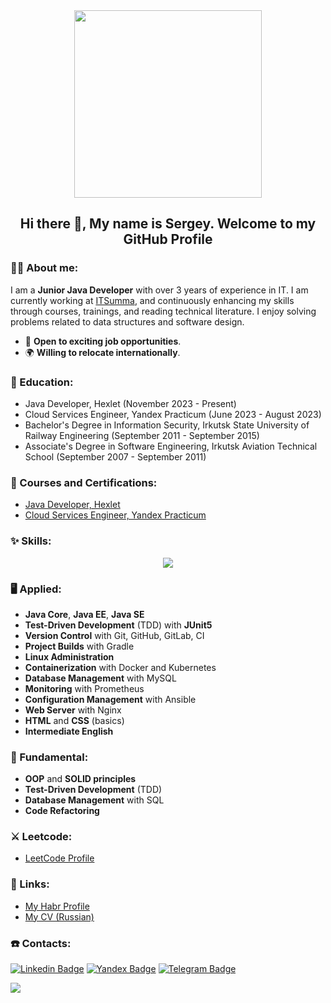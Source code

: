 <div id="header" align="center">
  <img src="https://media.giphy.com/media/LMcB8XospGZO8UQq87/giphy.gif" width="300"/>
</div>

<h2 align="center"> Hi there 👋, My name is Sergey. Welcome to my GitHub Profile<br/> </h2> 

### 👨‍💻 About me:
I am a **Junior Java Developer** with over 3 years of experience in IT. I am currently working at [ITSumma](http://www.itsumma.ru/), and continuously enhancing my skills through courses, trainings, and reading technical literature. I enjoy solving problems related to data structures and software design.

* 🚀  **Open to exciting job opportunities**.
* 🌍  **Willing to relocate internationally**.

### 📝 Education:
- Java Developer, Hexlet (November 2023 - Present)
- Cloud Services Engineer, Yandex Practicum (June 2023 - August 2023)
- Bachelor's Degree in Information Security, Irkutsk State University of Railway Engineering (September 2011 - September 2015)
- Associate's Degree in Software Engineering, Irkutsk Aviation Technical School (September 2007 - September 2011)

### 📜 Courses and Certifications:
- [Java Developer, Hexlet](https://ru.hexlet.io/programs/java)
- [Cloud Services Engineer, Yandex Practicum](https://practicum.yandex.ru/ycloud/)

### ✨ Skills:

<p align="center">
  <a href="https://skillicons.dev">
    <img src="https://skillicons.dev/icons?i=java,spring,idea,gradle,git,github,gitlab,mysql,postgres,bash,linux,docker,html,css,nginx,prometheus,grafana,kubernetes,ansible" />
  </a>
</p>

### 🖥 Applied:
* **Java Core**, **Java EE**, **Java SE**
* **Test-Driven Development** (TDD) with **JUnit5**
* **Version Control** with Git, GitHub, GitLab, CI
* **Project Builds** with Gradle
* **Linux Administration**
* **Containerization** with Docker and Kubernetes
* **Database Management** with MySQL
* **Monitoring** with Prometheus
* **Configuration Management** with Ansible
* **Web Server** with Nginx
* **HTML** and **CSS** (basics)
* **Intermediate English**

### 🏫 Fundamental:
* **OOP** and **SOLID principles**
* **Test-Driven Development** (TDD)
* **Database Management** with SQL
* **Code Refactoring**

### ⚔ Leetcode:
- [LeetCode Profile](https://leetcode.com/u/BroCodeX/)

### 📄 Links:
* [My Habr Profile](https://career.habr.com/ap0ll0)
* [My CV (Russian)](https://cv.hexlet.io/ru/resumes/3876)

### ☎️ Contacts:
[![Linkedin Badge](https://img.shields.io/badge/LinkedIn-0077B5?style=for-the-badge&logo=linkedin&logoColor=white)](https://www.linkedin.com/) 
[![Yandex Badge](https://img.shields.io/badge/YANDEX.MAIL-FF0000?style=for-the-badge&logo=mail.ru&logoColor=white)](mailto:ss.sukhanoff@yandex.ru) 
[![Telegram Badge](https://img.shields.io/badge/Telegram-26A5E4.svg?style=for-the-badge&logo=Telegram&logoColor=white)](https://t.me/isukhanoff)

![](https://komarev.com/ghpvc/?username=BroCodeX&style=flat-square&color=blue)
